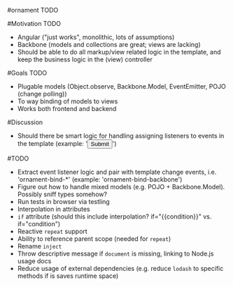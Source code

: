 #ornament
TODO

#Motivation
TODO
* Angular ("just works", monolithic, lots of assumptions)
* Backbone (models and collections are great; views are lacking)
* Should be able to do all markup/view related logic in the template, and keep the business logic in the (view) controller

#Goals
TODO
* Plugable models (Object.observe, Backbone.Model, EventEmitter, POJO (change polling))
* To way binding of models to views
* Works both frontend and backend

#Discussion
* Should there be smart logic for handling assigning listeners to events in the template (example: '<button onclick="doSomething()">Submit</button>')

#TODO
* Extract event listener logic and pair with template change events, i.e. 'ornament-bind-*' (example: 'ornament-bind-backbone')
* Figure out how to handle mixed models (e.g. POJO + Backbone.Model). Possibly sniff types somehow?
* Run tests in browser via testling
* Interpolation in attributes
* `if` attribute (should this include interpolation? if="{{condition}}" vs. if="condition")
* Reactive `repeat` support
* Ability to reference parent scope (needed for `repeat`)
* Rename `inject`
* Throw descriptive message if `document` is missing, linking to Node.js usage docs
* Reduce usage of external dependencies (e.g. reduce `lodash` to specific methods if is saves runtime space)
